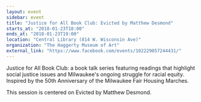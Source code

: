 ```yaml
---
layout: event
sidebar: event
title: "Justice for All Book Club: Evicted by Matthew Desmond"
starts_at: "2018-01-23T18:00"
ends_at: "2018-01-23T19:00"
location: "Central Library (814 W. Wisconsin Ave)"
organization: "The Haggerty Museum of Art"
external_link: "https://www.facebook.com/events/102229057244431/"
---
```


Justice for All Book Club: a book talk series featuring readings that highlight social justice issues and Milwaukee's ongoing struggle for racial equity. Inspired by the 50th Anniversary of the Milwaukee Fair Housing Marches.

This session is centered on Evicted by Matthew Desmond.
